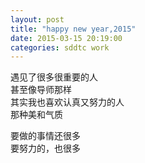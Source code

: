 ```yaml
---
layout: post
title: "happy new year,2015"
date: 2015-03-15 20:19:00
categories: sddtc work
---
```



遇见了很多很重要的人  
甚至像导师那样  
其实我也喜欢认真又努力的人  
那种美和气质  

要做的事情还很多  
要努力的，也很多  


